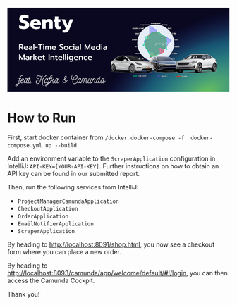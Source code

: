 ![senty-kafka](assets/senty-kafka-banner.png)

# How to Run

First, start docker container from `/docker`: `docker-compose -f 
docker-compose.yml up --build`

Add an environment variable to the `ScraperApplication` configuration in 
IntelliJ: `API-KEY=[YOUR-API-KEY]`. Further instructions on how to obtain an 
API key can be found in our submitted report.

Then, run the following services from IntelliJ:

- `ProjectManagerCamundaApplication`
- `CheckoutApplication`
- `OrderApplication`
- `EmailNotifierApplication`
- `ScraperApplication`

By heading to [http://localhost:8091/shop.html](http://localhost:8091/shop.html), you now see a checkout form where you can place a new order.

By heading to [http://localhost:8093/camunda/app/welcome/default/#!/login](http://localhost:8093/camunda/app/welcome/default/#!/login), you can then access the Camunda Cockpit.

Thank you!